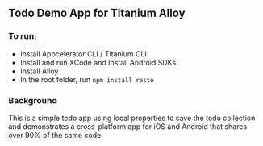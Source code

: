 ## Todo Demo App for Titanium Alloy

### To run:

- Install Appcelerator CLI / Titanium CLI 
- Install and run XCode and Install Android SDKs
- Install Alloy
- In the root folder, run `npm install reste`

### Background

This is a simple todo app using local properties to save the todo collection and demonstrates a cross-platform app for iOS and Android that shares over 90% of the same code.
